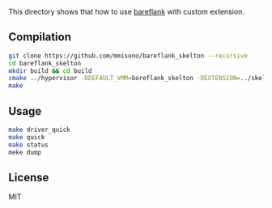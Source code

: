 This directory shows that how to use [bareflank](https://github.com/Bareflank/hypervisor) with custom extension.

## Compilation
```sh
git clone https://github.com/mmisono/bareflank_skelton --recursive
cd bareflank_skelton
mkdir build && cd build
cmake ../hypervisor -DDEFAULT_VMM=bareflank_skelton -DEXTENSION=../skelton
make
```

## Usage
```sh
make driver_quick
make quick
make status
meke dump
```

## License
MIT
